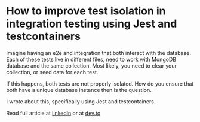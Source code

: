 # How to improve test isolation in integration testing using Jest and testcontainers

Imagine having an e2e and integration that both interact with the database. Each of these tests live in different files, need to work with MongoDB database and the same collection. Most likely, you need to clear your collection, or seed data for each test. 

If this happens, both tests are not properly isolated. How do you ensure that both have a unique database instance then is the question.

I wrote about this, specifically using Jest and testcontainers.

Read full article at [linkedin](https://www.linkedin.com/pulse/how-improve-test-isolation-integration-testing-using-jest-akinwale-ont6f) or at [dev.to](https://dev.to/akinwalehabib/how-to-improve-test-isolation-in-integration-testing-using-jest-and-testcontainers-1ca)